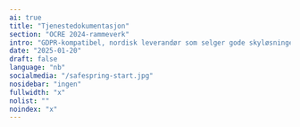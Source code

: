 ```yaml
---
ai: true
title: "Tjenestedokumentasjon"
section: "OCRE 2024-rammeverk"
intro: "GDPR-kompatibel, nordisk leverandør som selger gode skyløsninger, ikke data."
date: "2025-01-20"
draft: false
language: "nb"
socialmedia: "/safespring-start.jpg"
nosidebar: "ingen"
fullwidth: "x"
nolist: ""
noindex: "x"
---
```

